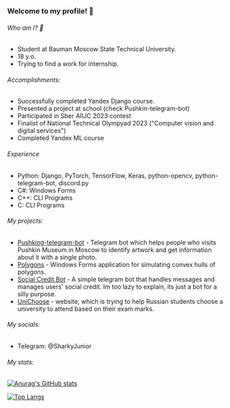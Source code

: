 ### Welcome to my profile! 👋

###### Who am I? 🧐
- Student at Bauman Moscow State Technical University.
- 18 y.o.
- Trying to find a work for internship.

###### Аccomplishments:
- Successfully completed Yandex Django course.
- Presented a project at school (check Pushkin-telegram-bot)
- Participated in Sber AIIJC 2023 contest
- Finalist of National Technical Olympyad 2023 ("Computer vision and digital services")
- Completed Yandex ML course

###### Experience
- Python: Django, PyTorch, TensorFlow, Keras, python-opencv, python-telegram-bot, discord.py
- C#: Windows Forms
- С++: CLI Programs
- C: CLI Programs

###### My projects:
- [Pushking-telegram-bot](https://github.com/SharkyJunior/Pushkin-telegram-bot) - Telegram bot which helps people who visits Pushkin Museum in Moscow to identify artwork and get information about it with a single photo.
- [Polygons](https://github.com/SharkyJunior/Polygons) - Windows Forms application for simulating convex hulls of polygons.
- [Social Credit Bot](https://github.com/SharkyJunior/Social-Credit-bot) - A simple telegram bot that handles messages and manages users' social credit. Im too lazy to explain, its just a bot for a silly purpose.
- [UniChoose](https://github.com/h4x4d/UniChoose) - website, which is trying to help Russian students choose a university to attend based on their exam marks.

###### My socials:
- Telegram: @SharkyJunior

###### My stats:
[![Anurag's GitHub stats](https://github-readme-stats.vercel.app/api?username=SharkyJunior&show_icons=true&theme=radical)](https://github.com/anuraghazra/github-readme-stats)

[![Top Langs](https://github-readme-stats.vercel.app/api/top-langs/?username=SharkyJunior&layout=compact&theme=radical)](https://github.com/anuraghazra/github-readme-stats)
